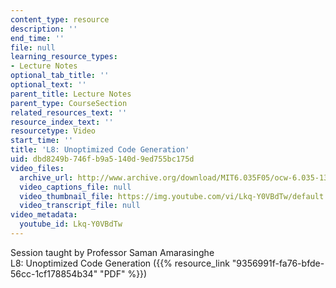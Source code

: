 ```yaml
---
content_type: resource
description: ''
end_time: ''
file: null
learning_resource_types:
- Lecture Notes
optional_tab_title: ''
optional_text: ''
parent_title: Lecture Notes
parent_type: CourseSection
related_resources_text: ''
resource_index_text: ''
resourcetype: Video
start_time: ''
title: 'L8: Unoptimized Code Generation'
uid: dbd8249b-746f-b9a5-140d-9ed755bc175d
video_files:
  archive_url: http://www.archive.org/download/MIT6.035F05/ocw-6.035-13oct2005-220k.mp4
  video_captions_file: null
  video_thumbnail_file: https://img.youtube.com/vi/Lkq-Y0VBdTw/default.jpg
  video_transcript_file: null
video_metadata:
  youtube_id: Lkq-Y0VBdTw
---
```


Session taught by Professor Saman Amarasinghe  
L8: Unoptimized Code Generation ({{% resource_link "9356991f-fa76-bfde-56cc-1cf178854b34" "PDF" %}})



